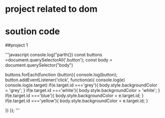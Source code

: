 # project related to dom

# soution code

##project 1

'''javascript
console.log("parth{})
const buttons =document.querySelectorAll('.button');
const body = document.querySelector("body")

buttons.forEach(function (button){
console.log(button);
button.addEventListener('click', function(e){
    console.log(e)
    console.log(e.target)
    if(e.target.id ==='grey'){
        body.style.backgroundColor = 'grey';
    }
    if(e.target.id ==='white'){
        body.style.backgroundColor = 'white';
    }
    if(e.target.id ==='blue'){
        body.style.backgroundColor = e.target.id;
    }
    if(e.target.id ==='yellow'){
        body.style.backgroundColor = e.target.id;
    }
    
    
})
});
'''